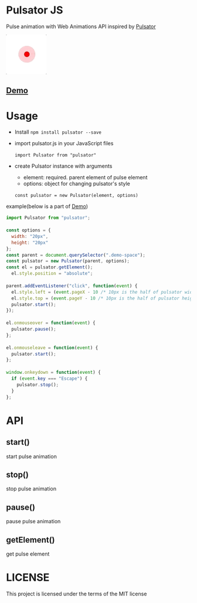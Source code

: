 # Pulsator JS
Pulse animation with Web Animations API inspired by [Pulsator](https://github.com/shu223/Pulsator)

![](capture/pulsator.gif)

##  [Demo](https://shisama.github.io/Pulsator-JS/demo/)


# Usage
+ Install
`npm install pulsator --save`

+ import pulsator.js in your JavaScript files

  `import Pulsator from "pulsator"`

+ create Pulsator instance with arguments
  * element: required. parent element of pulse element
  * options: object for changing pulsator's style
  
  `const pulsator = new Pulsator(element, options)`

example(below is a part of [Demo](https://shisama.github.io/Pulsator-JS/demo/))
```js
import Pulsator from "pulsator";

const options = {
  width: "20px",
  height: "20px"
};
const parent = document.querySelector(".demo-space");
const pulsator = new Pulsator(parent, options);
const el = pulsator.getElement();
  el.style.position = "absolute";

parent.addEventListener("click", function(event) {
  el.style.left = (event.pageX - 10 /* 10px is the half of pulsator width */) + "px";
  el.style.top = (event.pageY - 10 /* 10px is the half of pulsator height */) + "px";
  pulsator.start();
});

el.onmouseover = function(event) {
  pulsator.pause();
};

el.onmouseleave = function(event) {
  pulsator.start();
};

window.onkeydown = function(event) {
  if (event.key === "Escape") {
    pulsator.stop();
  }
};
```

# API
## start()
start pulse animation

## stop()
stop pulse animation

## pause()
pause pulse animation

## getElement()
get pulse element

# LICENSE
This project is licensed under the terms of the MIT license
